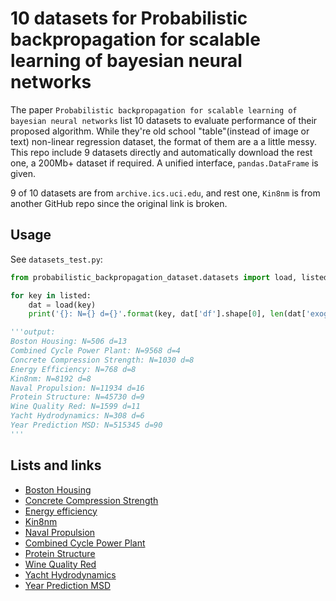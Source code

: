 # 10 datasets for Probabilistic backpropagation for scalable learning of bayesian neural networks

The paper `Probabilistic backpropagation for scalable learning of bayesian neural networks` list 10 datasets to evaluate performance of their proposed algorithm. While they're old school "table"(instead of image or text) non-linear regression dataset, the format of them are a a little messy. This repo include 9 datasets directly and automatically download the rest one, a 200Mb+ dataset if required. A unified interface, `pandas.DataFrame` is given.

9 of 10 datasets are from `archive.ics.uci.edu`, and rest one, `Kin8nm` is from another GitHub repo since the original link is broken.

## Usage

See `datasets_test.py`:

```python
from probabilistic_backpropagation_dataset.datasets import load, listed

for key in listed:
    dat = load(key)
    print('{}: N={} d={}'.format(key, dat['df'].shape[0], len(dat['exog_columns'])))

'''output:
Boston Housing: N=506 d=13
Combined Cycle Power Plant: N=9568 d=4
Concrete Compression Strength: N=1030 d=8
Energy Efficiency: N=768 d=8
Kin8nm: N=8192 d=8
Naval Propulsion: N=11934 d=16
Protein Structure: N=45730 d=9
Wine Quality Red: N=1599 d=11
Yacht Hydrodynamics: N=308 d=6
Year Prediction MSD: N=515345 d=90
'''
```

## Lists and links

* [Boston Housing](https://archive.ics.uci.edu/ml/machine-learning-databases/housing/)
* [Concrete Compression Strength](https://archive.ics.uci.edu/ml/datasets/Concrete+Compressive+Strength)
* [Energy efficiency](https://archive.ics.uci.edu/ml/datasets/energy+efficiency)
* [Kin8nm](https://github.com/zygmuntz/nonlinear-vowpal-wabbit/tree/master/kin8nm/data)
* [Naval Propulsion](https://archive.ics.uci.edu/ml/datasets/Condition+Based+Maintenance+of+Naval+Propulsion+Plants)
* [Combined Cycle Power Plant](https://archive.ics.uci.edu/ml/datasets/combined+cycle+power+plant)
* [Protein Structure](https://archive.ics.uci.edu/ml/datasets/Physicochemical+Properties+of+Protein+Tertiary+Structure)
* [Wine Quality Red](https://archive.ics.uci.edu/ml/datasets/wine+quality)
* [Yacht Hydrodynamics](http://archive.ics.uci.edu/ml/datasets/yacht+hydrodynamics)
* [Year Prediction MSD](https://archive.ics.uci.edu/ml/datasets/yearpredictionmsd)